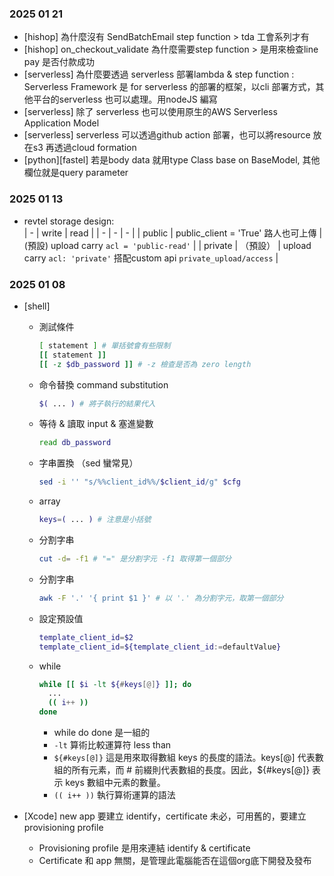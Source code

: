 ### 2025 01 21
- [hishop] 為什麼沒有 SendBatchEmail step function > tda 工會系列才有  
- [hishop] on_checkout_validate 為什麼需要step function  > 是用來檢查line pay 是否付款成功
- [serverless] 為什麼要透過 serverless 部署lambda & step function : Serverless Framework 是 for serverless 的部署的框架，以cli 部署方式，其他平台的serverless 也可以處理。用nodeJS 編寫
- [serverless] 除了 serverless 也可以使用原生的AWS Serverless Application Model
- [serverless] serverless 可以透過github action 部署，也可以將resource 放在s3  再透過cloud formation
- [python][fastel] 若是body data 就用type Class base on BaseModel, 其他欄位就是query parameter

### 2025 01 13
- revtel storage design:  
  | - | write | read |
  | - | - | - |
  | public | public_client = 'True' 路人也可上傳 | (預設) upload carry `acl = 'public-read'` |
  | private | （預設） | upload carry `acl: 'private'` 搭配custom api `private_upload/access` |

### 2025 01 08
- [shell]
  - 測試條件
    ```bash
    [ statement ] # 單括號會有些限制
    [[ statement ]]
    [[ -z $db_password ]] # -z 檢查是否為 zero length
    ```
  - 命令替換 command substitution
    ```bash
    $( ... ) # 將子執行的結果代入
    ```
  - 等待 & 讀取 input & 塞進變數
    ```bash
    read db_password
    ```
  - 字串置換 （sed 蠻常見）
    ```bash
    sed -i '' "s/%%client_id%%/$client_id/g" $cfg
    ```
  - array
    ```bash
    keys=( ... ) # 注意是小括號
    ```
  - 分割字串
    ```bash
    cut -d= -f1 # "=" 是分割字元 -f1 取得第一個部分
    ```
  - 分割字串
    ```bash
    awk -F '.' '{ print $1 }' # 以 '.' 為分割字元，取第一個部分
    ```
  - 設定預設值
    ```bash
    template_client_id=$2
    template_client_id=${template_client_id:=defaultValue}
    ```
  - while
    ```bash
    while [[ $i -lt ${#keys[@]} ]]; do
      ...
      (( i++ ))
    done
    ```
    - while do done 是一組的
    - `-lt` 算術比較運算符 less than
    - `${#keys[@]}` 這是用來取得數組 keys 的長度的語法。keys[@] 代表數組的所有元素，而 # 前綴則代表數組的長度。因此，${#keys[@]} 表示 keys 數組中元素的數量。
    - `(( i++ ))` 執行算術運算的語法
  
- [Xcode] new app 要建立 identify，certificate 未必，可用舊的，要建立provisioning profile
  - Provisioning profile 是用來連結 identify & certificate
  - Certificate 和 app 無關，是管理此電腦能否在這個org底下開發及發布
